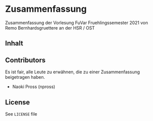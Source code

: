 # <Module> Zusammenfassung
Zusammenfassung der Vorlesung FuVar Fruehlingssemester 2021 von Remo Bernhardsgruettere an der HSR / OST

## Inhalt


## Contributors

Es ist fair, alle Leute zu erwähnen, die zu einer Zusammenfassung beigetragen haben.

- Naoki Pross (npross)

## License
See `LICENSE` file
